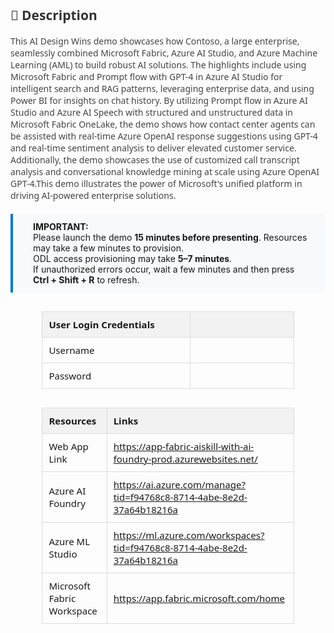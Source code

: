 <style>
  table {
    width: 80%;
    margin: 30px auto;
    border-collapse: collapse;
    font-family: 'Segoe UI', sans-serif;
    font-size: 15px;
  }

  th {
    background: #f2f2f2;
    padding: 10px;
    text-align: left;
    border: 1px solid #ddd;
  }

  td {
    width: 900px;
    height: 10px;
    padding: 10px;
    text-align: left;
    border: 1px solid #ddd;
  }

  .description {
    margin: 0 auto;
    font-family: 'Segoe UI', sans-serif;
    font-size: 14px;
    color: #444;
  }

  .highlight-box {
    background: #f8f9fa;
    padding: 12px 24px 12px 32px; /* Top, Right, Bottom, Left */
    border-left: 4px solid #0078d4;
    margin: 20px auto;
    font-size: 14px;
    text-align: left;
}


  }
</style>

<div class="description">
  <h2 style="color: #333;">📄 Description</h2>
  <p>
    This AI Design Wins demo showcases how Contoso, a large enterprise, seamlessly combined Microsoft Fabric, Azure AI Studio, and Azure Machine Learning (AML) to build robust AI solutions. The highlights include using Microsoft Fabric and Prompt flow with GPT-4 in Azure AI Studio for intelligent search and RAG patterns, leveraging enterprise data, and using Power BI for insights on chat history. By utilizing Prompt flow in Azure AI Studio and Azure AI Speech with structured and unstructured data in Microsoft Fabric OneLake, the demo shows how contact center agents can be assisted with real-time Azure OpenAI response suggestions using GPT-4 and real-time sentiment analysis to deliver elevated customer service. Additionally, the demo showcases the use of customized call transcript analysis and conversational knowledge mining at scale using Azure OpenAI GPT-4.This demo illustrates the power of Microsoft's unified platform in driving AI-powered enterprise solutions.
  </p>
</div>

<div class="highlight-box">
  <strong>IMPORTANT:</strong><br>
  Please launch the demo <strong>15 minutes before presenting</strong>. Resources may take a few minutes to provision.<br>
  ODL access provisioning may take <strong>5–7 minutes</strong>.<br>
  If unauthorized errors occur, wait a few minutes and then press <strong>Ctrl + Shift + R</strong> to refresh.
</div>

<!-- Auth Table -->

| **User Login Credentials** |                                       |
|-----------------|---------------------------------------|
| Username    | <inject key="AzureAdUserEmail" />     |
| Password   | <inject key="AzureAdUserPassword" />  |


<!-- Resource Details Table -->
<table>
  <thead>
    <tr>
      <th>Resources</th>
      <th>Links</th>
    </tr>
  </thead>
  <tbody>
    <tr>
      <td>Web App Link</td>
      <td>
        <a href="https://app-fabric-aiskill-with-ai-foundry-prod.azurewebsites.net/" target="_blank">
          https://app-fabric-aiskill-with-ai-foundry-prod.azurewebsites.net/
        </a>
      </td>
    </tr>
    <tr>
      <td>Azure AI Foundry</td>
      <td>
        <a href="https://ai.azure.com/manage?tid=f94768c8-8714-4abe-8e2d-37a64b18216a" target="_blank">
          https://ai.azure.com/manage?tid=f94768c8-8714-4abe-8e2d-37a64b18216a
        </a>
      </td>
    </tr>
    <tr>
    <td>Azure ML Studio</td>
    <td>
      <a href="https://ml.azure.com/workspaces?tid=f94768c8-8714-4abe-8e2d-37a64b18216a" target="_blank">
        https://ml.azure.com/workspaces?tid=f94768c8-8714-4abe-8e2d-37a64b18216a
    </td>
    </tr>
    <tr>
    <td>Microsoft Fabric Workspace</td>
    <td>
        <a href="https://app.fabric.microsoft.com/home" target="_blank">
          https://app.fabric.microsoft.com/home
        </a>
    </td>
    </tr>
  </tbody>
</table>
